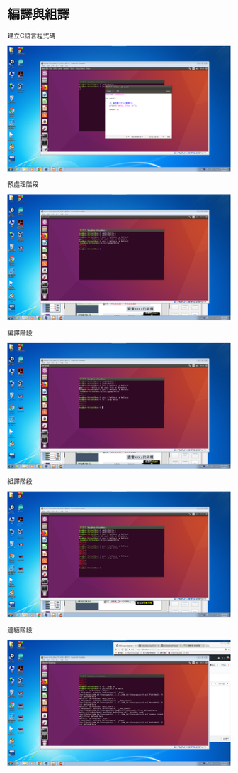 # 編譯與組譯

建立C語言程式碼

![gedit](/pic/gedit.png)

預處理階段

![1](/pic/ci.png)

編譯階段

![2](/pic/is.png)

組譯階段

![3](/pic/so.png)

連結階段

![555](/pic/產生可執行檔.png)


